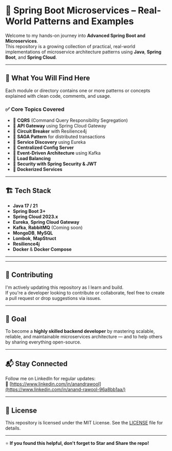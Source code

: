# 🧠 Spring Boot Microservices – Real-World Patterns and Examples

Welcome to my hands-on journey into **Advanced Spring Boot and Microservices**.  
This repository is a growing collection of practical, real-world implementations of microservice architecture patterns using **Java**, **Spring Boot**, and **Spring Cloud**.

---

## 🚀 What You Will Find Here

Each module or directory contains one or more patterns or concepts explained with clean code, comments, and usage.

### ✅ Core Topics Covered

- 🔹 **CQRS** (Command Query Responsibility Segregation)
- 🔹 **API Gateway** using Spring Cloud Gateway
- 🔹 **Circuit Breaker** with Resilience4j
- 🔹 **SAGA Pattern** for distributed transactions
- 🔹 **Service Discovery** using Eureka
- 🔹 **Centralized Config Server**
- 🔹 **Event-Driven Architecture** using Kafka
- 🔹 **Load Balancing**
- 🔹 **Security with Spring Security & JWT**
- 🔹 **Dockerized Services**

---

## 🏗️ Tech Stack

- **Java 17 / 21**
- **Spring Boot 3+**
- **Spring Cloud 2023.x**
- **Eureka**, **Spring Cloud Gateway**
- **Kafka**, **RabbitMQ** (Coming soon)
- **MongoDB**, **MySQL**
- **Lombok**, **MapStruct**
- **Resilience4j**
- **Docker** & **Docker Compose**

---

---

## 🤝 Contributing

I'm actively updating this repository as I learn and build.  
If you're a developer looking to contribute or collaborate, feel free to create a pull request or drop suggestions via issues.

---

## 📌 Goal

To become a **highly skilled backend developer** by mastering scalable, reliable, and maintainable microservices architecture — and to help others by sharing everything open-source.

---

## 📬 Stay Connected

Follow me on LinkedIn for regular updates:  
🔗 [https://www.linkedin.com/in/anandrawool](https://www.linkedin.com/in/anand-rawool-96a8bb1aa/)

---

## 📜 License

This repository is licensed under the MIT License. See the [LICENSE](LICENSE) file for details.

---

⭐ **If you found this helpful, don't forget to Star and Share the repo!**




